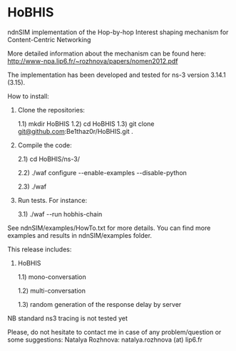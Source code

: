 HoBHIS
======

ndnSIM implementation of the Hop-by-hop Interest shaping mechanism for Content-Centric Networking

More detailed information about the mechanism can be found here:
http://www-npa.lip6.fr/~rozhnova/papers/nomen2012.pdf

The implementation has been developed and tested for ns-3 version 3.14.1 (3.15).

How to install:

1) Clone the repositories:

	1.1) mkdir HoBHIS
	1.2) cd HoBHIS
	1.3) git clone git@github.com:Be1thaz0r/HoBHIS.git .

2) Compile the code:

	2.1) cd HoBHIS/ns-3/

	2.2) ./waf configure --enable-examples --disable-python

	2.3) ./waf

3) Run tests. For instance:

	3.1) ./waf --run hobhis-chain

See ndnSIM/examples/HowTo.txt for more details.
You can find more examples and results in ndnSIM/examples folder.

This release includes:

1) HoBHIS

	1.1) mono-conversation

	1.2) multi-conversation

	1.3) random generation of the response delay by server

NB standard ns3 tracing is not tested yet

Please, do not hesitate to contact me in case of any problem/question or some suggestions: Natalya Rozhnova: natalya.rozhnova (at) lip6.fr
